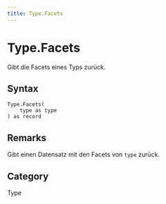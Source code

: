 ```yaml
---
title: Type.Facets
---
```


# Type.Facets


Gibt die Facets eines Typs zurück.


## Syntax

```powerquery
Type.Facets(
    type as type
) as record
```


## Remarks

Gibt einen Datensatz mit den Facets von <code>type</code> zurück.



## Category
Type
